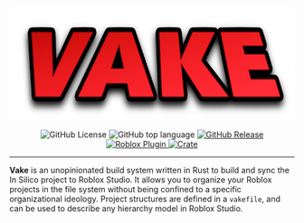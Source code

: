 <p align="center">
  <img src="assets/logo.png" alt="Logo" height="200"/>
</p>

<div align="center">

![GitHub License](https://img.shields.io/github/license/murdealtax/vake?style=plastic)
![GitHub top language](https://img.shields.io/github/languages/top/murdealtax/vake?style=plastic)
<a href="https://github.com/murdealtax/vake/releases">
![GitHub Release](https://img.shields.io/github/v/release/murdealtax/vake?style=plastic)
</a>
<a href="https://create.roblox.com/store/asset/113389894632576">
![Roblox Plugin](https://img.shields.io/badge/roblox-plugin-red?style=plastic)
</a>
<a href="https://crates.io/crates/vake">
![Crate](https://img.shields.io/crates/v/vake?style=plastic)
</a>

</div>

<hr>

**Vake** is an unopinionated build system written in Rust to build and sync the In Silico project to Roblox Studio. It allows you to organize your Roblox projects in the file system without being confined to a specific organizational ideology. Project structures are defined in a `vakefile`, and can be used to describe any hierarchy model in Roblox Studio.